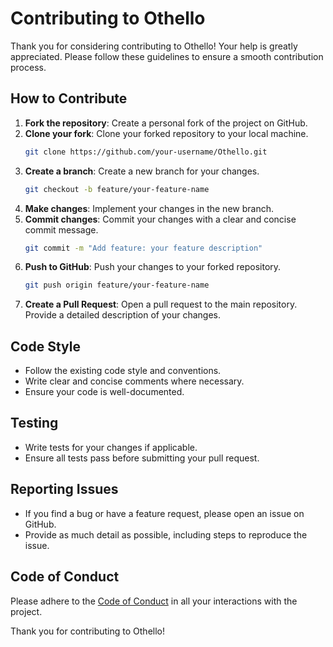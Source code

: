 # Contributing to Othello

Thank you for considering contributing to Othello! Your help is greatly appreciated. Please follow these guidelines to ensure a smooth contribution process.

## How to Contribute

1. **Fork the repository**: Create a personal fork of the project on GitHub.
2. **Clone your fork**: Clone your forked repository to your local machine.
    ```sh
    git clone https://github.com/your-username/Othello.git
    ```
3. **Create a branch**: Create a new branch for your changes.
    ```sh
    git checkout -b feature/your-feature-name
    ```
4. **Make changes**: Implement your changes in the new branch.
5. **Commit changes**: Commit your changes with a clear and concise commit message.
    ```sh
    git commit -m "Add feature: your feature description"
    ```
6. **Push to GitHub**: Push your changes to your forked repository.
    ```sh
    git push origin feature/your-feature-name
    ```
7. **Create a Pull Request**: Open a pull request to the main repository. Provide a detailed description of your changes.

## Code Style

- Follow the existing code style and conventions.
- Write clear and concise comments where necessary.
- Ensure your code is well-documented.

## Testing

- Write tests for your changes if applicable.
- Ensure all tests pass before submitting your pull request.

## Reporting Issues

- If you find a bug or have a feature request, please open an issue on GitHub.
- Provide as much detail as possible, including steps to reproduce the issue.

## Code of Conduct

Please adhere to the [Code of Conduct](https://github.com/a-tesseract/Othello/blob/main/.github/CODE_OF_CONDUCT.md) in all your interactions with the project.

Thank you for contributing to Othello!
